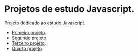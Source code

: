 # Projetos de estudo Javascript. 
 Projeto dedicado ao estudo Javascript.
- [Primeiro projeto](primeiroprojeto/readme.md).
- [Segundo projeto](segundoprojeto/readme.md).
- [Terceiro projeto](terceiroprojeto/readme.md).
- [Quarto projeto](quartoprojeto/readme.md).
